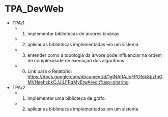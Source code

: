 # TPA_DevWeb

- TPA/1
    - 1. implementar bibliotecas de árvores binárias
    - 2. aplicar as bibliotecas implementadas em um sistema
    - 3. entender como a topologia da árvore pode influenciar na ordem de complexidade de execução dos algoritmos. 
    - 0. Link para o Relatório: https://docs.google.com/document/d/1gtNARAJqFPOfok8pzfnGMVHsehsbkCJJILFPqMyEtwA/edit?usp=sharing
- TPA/2
    - 1. implementar uma biblioteca de grafo.
    - 2. aplicar as bibliotecas implementadas em um sistema